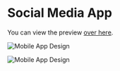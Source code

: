 # Social Media App

You can view the preview [over here](https://social-media-app-fcc1f.web.app/).

![Mobile App Design](https://dillon-hunt.com/assets/SocialMediaApp/Home.png)

![Mobile App Design](https://dillon-hunt.com/assets/SocialMediaApp/Search.png)
